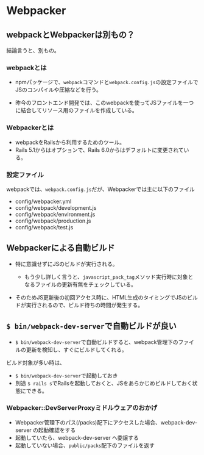 # Webpacker

## webpackとWebpackerは別もの？
結論言うと、別もの。

### webpackとは
- npmパッケージで、`webpack`コマンドと`webpack.config.js`の設定ファイルでJSのコンパイルや圧縮などを行う。

- 昨今のフロントエンド開発では、このwebpackを使ってJSファイルを一つに結合してリソース用のファイルを作成している。

### Webpackerとは
- webpackをRailsから利用するためのツール。
- Rails 5.1からはオプションで、Rails 6.0からはデフォルトに変更されている。

### 設定ファイル
webpackでは、`webpack.config.js`だが、Webpackerでは主に以下のファイル

- config/webpacker.yml
- config/webpack/development.js
- config/webpack/environment.js
- config/webpack/production.js
- config/webpack/test.js

## Webpackerによる自動ビルド
- 特に意識せずにJSのビルドが実行される。
  - もう少し詳しく言うと、`javascript_pack_tag`メソッド実行時に対象となるファイルの更新有無をチェックしている。

- そのためJS更新後の初回アクセス時に、HTML生成のタイミングでJSのビルドが実行されるので、ビルド待ちの時間が発生する。

## `$ bin/webpack-dev-server`で自動ビルドが良い
- `$ bin/webpack-dev-server`で自動ビルドすると、webpack管理下のファイルの更新を検知し、すぐにビルドしてくれる。

ビルド対象が多い時は、
- `$ bin/webpack-dev-server`で起動しておき
- 別途 `$ rails s`でRailsを起動しておくと、JSをあらかじめビルドしておく状態にできる。

### Webpacker::DevServerProxyミドルウェアのおかげ
- Webpacker管理下のパス(/packs)配下にアクセスした場合、webpack-dev-server の起動確認をする
- 起動していたら、webpack-dev-server へ委譲する
- 起動していない場合、`public/packs`配下のファイルを返す
